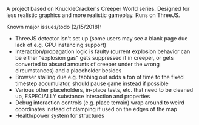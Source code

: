 A project based on KnuckleCracker's Creeper World series. Designed for less realistic graphics and more realistic gameplay.
Runs on ThreeJS.

Known major issues/todo (2/15/2018):
- ThreeJS detector isn't set up (some users may see a blank page due lack of e.g. GPU instancing support)
- Interaction/propagation logic is faulty (current explosion behavior can be either "explosion gas" gets suppressed if in creeper, or gets converted to absurd amounts of creeper under the wrong circumstances) and a placeholder besides
- Browser stalling due e.g. tabbing out adds a ton of time to the fixed timestep accumulator, should pause game instead if possible
- Various other placeholders, in-place tests, etc. that need to be cleaned up, ESPECIALLY substance interaction and properties
- Debug interaction controls (e.g. place terrain) wrap around to weird coordinates instead of clamping if used on the edges of the map
- Health/power system for structures